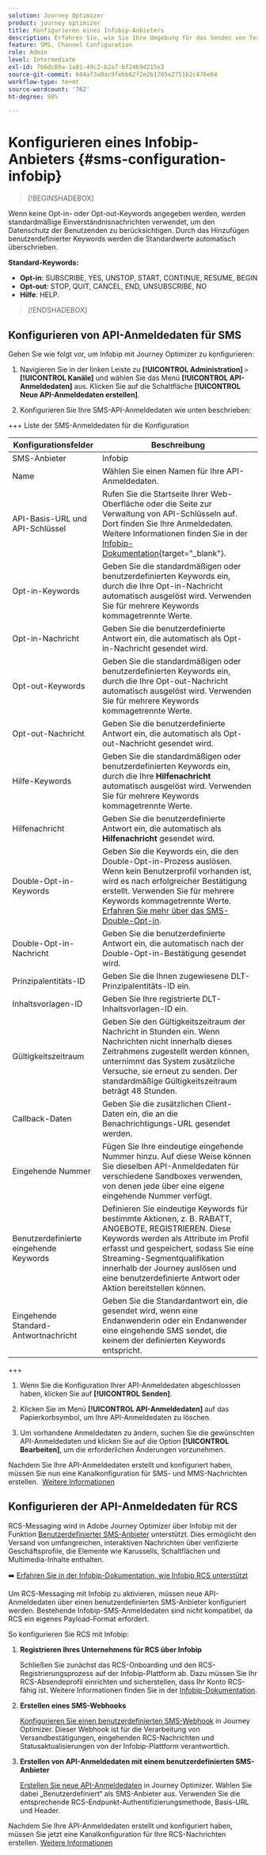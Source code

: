 ```yaml
---
solution: Journey Optimizer
product: journey optimizer
title: Konfigurieren eines Infobip-Anbieters
description: Erfahren Sie, wie Sie Ihre Umgebung für das Senden von Textnachrichten und MMS mit Journey Optimizer mit Infobip konfigurieren
feature: SMS, Channel Configuration
role: Admin
level: Intermediate
exl-id: 7b6dc89a-1a81-49c2-b2a7-bf24b9d215e3
source-git-commit: 604af3a0ac9febb62f2e2b1705e2751b2c476e04
workflow-type: tm+mt
source-wordcount: '762'
ht-degree: 98%

---
```


# Konfigurieren eines Infobip-Anbieters {#sms-configuration-infobip}

>[!BEGINSHADEBOX]

Wenn keine Opt-in- oder Opt-out-Keywords angegeben werden, werden standardmäßige Einverständnisnachrichten verwendet, um den Datenschutz der Benutzenden zu berücksichtigen. Durch das Hinzufügen benutzerdefinierter Keywords werden die Standardwerte automatisch überschrieben.

**Standard-Keywords:**

* **Opt-in**: SUBSCRIBE, YES, UNSTOP, START, CONTINUE, RESUME, BEGIN
* **Opt-out**: STOP, QUIT, CANCEL, END, UNSUBSCRIBE, NO
* **Hilfe**: HELP.

>[!ENDSHADEBOX]

## Konfigurieren von API-Anmeldedaten für SMS

Gehen Sie wie folgt vor, um Infobip mit Journey Optimizer zu konfigurieren:

1. Navigieren Sie in der linken Leiste zu **[!UICONTROL Administration]** `>` **[!UICONTROL Kanäle]** und wählen Sie das Menü **[!UICONTROL API-Anmeldedaten]** aus. Klicken Sie auf die Schaltfläche **[!UICONTROL Neue API-Anmeldedaten erstellen]**.

1. Konfigurieren Sie Ihre SMS-API-Anmeldedaten wie unten beschrieben:

+++ Liste der SMS-Anmeldedaten für die Konfiguration

   | Konfigurationsfelder | Beschreibung |
   |---|---|    
   | SMS-Anbieter | Infobip |
   | Name | Wählen Sie einen Namen für Ihre API-Anmeldedaten. |
   | API-Basis-URL und API-Schlüssel | Rufen Sie die Startseite Ihrer Web-Oberfläche oder die Seite zur Verwaltung von API-Schlüsseln auf. Dort finden Sie Ihre Anmeldedaten. Weitere Informationen finden Sie in der [Infobip-Dokumentation](https://www.infobip.com/docs/api){target="_blank"}. |
   | Opt-in-Keywords | Geben Sie die standardmäßigen oder benutzerdefinierten Keywords ein, durch die Ihre Opt-in-Nachricht automatisch ausgelöst wird. Verwenden Sie für mehrere Keywords kommagetrennte Werte. |
   | Opt-in-Nachricht | Geben Sie die benutzerdefinierte Antwort ein, die automatisch als Opt-in-Nachricht gesendet wird. |
   | Opt-out-Keywords | Geben Sie die standardmäßigen oder benutzerdefinierten Keywords ein, durch die Ihre Opt-out-Nachricht automatisch ausgelöst wird. Verwenden Sie für mehrere Keywords kommagetrennte Werte. |
   | Opt-out-Nachricht | Geben Sie die benutzerdefinierte Antwort ein, die automatisch als Opt-out-Nachricht gesendet wird. |
   | Hilfe-Keywords | Geben Sie die standardmäßigen oder benutzerdefinierten Keywords ein, durch die Ihre **Hilfenachricht** automatisch ausgelöst wird. Verwenden Sie für mehrere Keywords kommagetrennte Werte. |
   | Hilfenachricht | Geben Sie die benutzerdefinierte Antwort ein, die automatisch als **Hilfenachricht** gesendet wird. |
   | Double-Opt-in-Keywords | Geben Sie die Keywords ein, die den Double-Opt-in-Prozess auslösen. Wenn kein Benutzerprofil vorhanden ist, wird es nach erfolgreicher Bestätigung erstellt. Verwenden Sie für mehrere Keywords kommagetrennte Werte. [Erfahren Sie mehr über das SMS-Double-Opt-in](https://video.tv.adobe.com/v/3440289/?learn=on&captions=ger). |
   | Double-Opt-in-Nachricht | Geben Sie die benutzerdefinierte Antwort ein, die automatisch nach der Double-Opt-in-Bestätigung gesendet wird. |
   | Prinzipalentitäts-ID | Geben Sie die Ihnen zugewiesene DLT-Prinzipalentitäts-ID ein. |
   | Inhaltsvorlagen-ID | Geben Sie Ihre registrierte DLT-Inhaltsvorlagen-ID ein. |
   | Gültigkeitszeitraum | Geben Sie den Gültigkeitszeitraum der Nachricht in Stunden ein. Wenn Nachrichten nicht innerhalb dieses Zeitrahmens zugestellt werden können, unternimmt das System zusätzliche Versuche, sie erneut zu senden. Der standardmäßige Gültigkeitszeitraum beträgt 48 Stunden. |
   | Callback-Daten | Geben Sie die zusätzlichen Client-Daten ein, die an die Benachrichtigungs-URL gesendet werden. |
   | Eingehende Nummer | Fügen Sie Ihre eindeutige eingehende Nummer hinzu. Auf diese Weise können Sie dieselben API-Anmeldedaten für verschiedene Sandboxes verwenden, von denen jede über eine eigene eingehende Nummer verfügt. |
   | Benutzerdefinierte eingehende Keywords | Definieren Sie eindeutige Keywords für bestimmte Aktionen, z. B. RABATT, ANGEBOTE, REGISTRIEREN. Diese Keywords werden als Attribute im Profil erfasst und gespeichert, sodass Sie eine Streaming-Segmentqualifikation innerhalb der Journey auslösen und eine benutzerdefinierte Antwort oder Aktion bereitstellen können. |
   | Eingehende Standard-Antwortnachricht | Geben Sie die Standardantwort ein, die gesendet wird, wenn eine Endanwenderin oder ein Endanwender eine eingehende SMS sendet, die keinem der definierten Keywords entspricht. |

+++

1. Wenn Sie die Konfiguration Ihrer API-Anmeldedaten abgeschlossen haben, klicken Sie auf **[!UICONTROL Senden]**.

1. Klicken Sie im Menü **[!UICONTROL API-Anmeldedaten]** auf das Papierkorbsymbol, um Ihre API-Anmeldedaten zu löschen.

1. Um vorhandene Anmeldedaten zu ändern, suchen Sie die gewünschten API-Anmeldedaten und klicken Sie auf die Option **[!UICONTROL Bearbeiten]**, um die erforderlichen Änderungen vorzunehmen.

Nachdem Sie Ihre API-Anmeldedaten erstellt und konfiguriert haben, müssen Sie nun eine Kanalkonfiguration für SMS- und MMS-Nachrichten erstellen.  [Weitere Informationen](sms-configuration-surface.md)

## Konfigurieren der API-Anmeldedaten für RCS

RCS-Messaging wird in Adobe Journey Optimizer über Infobip mit der Funktion [Benutzerdefinierter SMS-Anbieter](sms-configuration-custom.md) unterstützt. Dies ermöglicht den Versand von umfangreichen, interaktiven Nachrichten über verifizierte Geschäftsprofile, die Elemente wie Karussells, Schaltflächen und Multimedia-Inhalte enthalten.

➡️ [Erfahren Sie in der Infobip-Dokumentation, wie Infobip RCS unterstützt](https://www.infobip.com/docs/api/channels/rcs)

Um RCS-Messaging mit Infobip zu aktivieren, müssen neue API-Anmeldedaten über einen benutzerdefinierten SMS-Anbieter konfiguriert werden. Bestehende Infobip-SMS-Anmeldedaten sind nicht kompatibel, da RCS ein eigenes Payload-Format erfordert.

So konfigurieren Sie RCS mit Infobip:

1. **Registrieren Ihres Unternehmens für RCS über Infobip**

   Schließen Sie zunächst das RCS-Onboarding und den RCS-Registrierungsprozess auf der Infobip-Plattform ab. Dazu müssen Sie Ihr RCS-Absendeprofil einrichten und sicherstellen, dass Ihr Konto RCS-fähig ist. Weitere Informationen finden Sie in der [Infobip-Dokumentation](https://www.infobip.com/docs/rcs/get-started).

1. **Erstellen eines SMS-Webhooks**

   [Konfigurieren Sie einen benutzerdefinierten SMS-Webhook](sms-configuration-custom.md#webhook) in Journey Optimizer. Dieser Webhook ist für die Verarbeitung von Versandbestätigungen, eingehenden RCS-Nachrichten und Statusaktualisierungen von der Infobip-Plattform verantwortlich.

1. **Erstellen von API-Anmeldedaten mit einem benutzerdefinierten SMS-Anbieter**

   [Erstellen Sie neue API-Anmeldedaten](sms-configuration-custom.md#api-credential) in Journey Optimizer. Wählen Sie dabei „Benutzerdefiniert“ als SMS-Anbieter aus. Verwenden Sie die entsprechende RCS-Endpunkt-Authentifizierungsmethode, Basis-URL und Header.

Nachdem Sie Ihre API-Anmeldedaten erstellt und konfiguriert haben, müssen Sie jetzt eine Kanalkonfiguration für Ihre RCS-Nachrichten erstellen. [Weitere Informationen](sms-configuration-surface.md)

